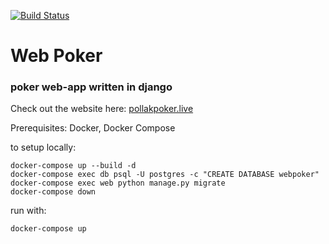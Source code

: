 [![Build Status](https://travis-ci.com/tom-pollak/web_poker.svg?branch=master)](https://travis-ci.com/tom-pollak/web_poker)
# Web Poker
### poker web-app written in django

Check out the website here: [pollakpoker.live](https://pollakpoker.herokuapp.com/)

Prerequisites: Docker, Docker Compose

to setup locally:
```
docker-compose up --build -d
docker-compose exec db psql -U postgres -c "CREATE DATABASE webpoker"
docker-compose exec web python manage.py migrate
docker-compose down
```

run with:
```
docker-compose up
```
